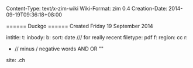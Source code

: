 Content-Type: text/x-zim-wiki
Wiki-Format: zim 0.4
Creation-Date: 2014-09-19T09:36:18+08:00

====== Duckgo ======
Created Friday 19 September 2014

intitle:  t:
inbody: b:
sort: date  /// for really recent
filetype: pdf  f:
region: cc  r:
-   // minus / negative words
AND OR  ""

site: .ch 
